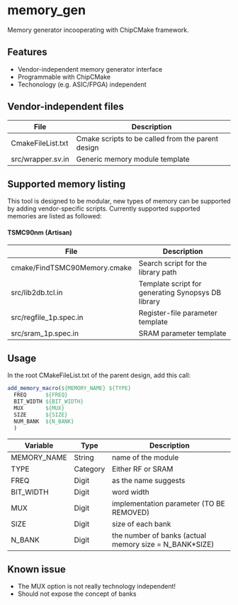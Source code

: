 # memory_gen
Memory generator incooperating with ChipCMake framework.

## Features
  - Vendor-independent memory generator interface
  - Programmable with ChipCMake
  - Techonology (e.g. ASIC/FPGA) independent

## Vendor-independent files
| File | Description |
| ------ | ------ |
| CmakeFileList.txt | Cmake scripts to be called from the parent design |
| src/wrapper.sv.in | Generic memory module template |

## Supported memory listing
This tool is designed to be modular, new types of memory can be supported by adding vendor-specific scripts. Currently supported supported memories are listed as followed:

#### TSMC90nm (Artisan)
| File | Description |
| ------ | ------ |
| cmake/FindTSMC90Memory.cmake | Search script for the library path |
| src/lib2db.tcl.in | Template script for generating Synopsys DB library |
| src/regfile_1p.spec.in | Register-file parameter template |
| src/sram_1p.spec.in | SRAM parameter template |

## Usage
In the root CMakeFileList.txt of the parent design, add this call:
```cmake
add_memory_macro(${MEMORY_NAME} ${TYPE}
  FREQ      ${FREQ}
  BIT_WIDTH ${BIT_WIDTH}
  MUX       ${MUX}
  SIZE      ${SIZE}
  NUM_BANK  ${N_BANK}
  )
```

| Variable | Type | Description |
| ------ | ------ | ------ |
| MEMORY_NAME | String | name of the module |
| TYPE | Category | Either RF or SRAM |
| FREQ | Digit | as the name suggests |
| BIT_WIDTH | Digit | word width |
| MUX | Digit | implementation parameter (TO BE REMOVED) |
| SIZE | Digit | size of each bank |
| N_BANK | Digit | the number of banks (actual memory size = N_BANK*SIZE) |

## Known issue
 - The MUX option is not really technology independent!
 - Should not expose the concept of banks

